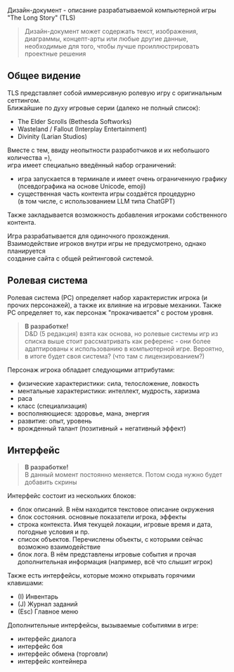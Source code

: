 Дизайн-документ - описание разрабатываемой компьютерной игры "The Long Story" (TLS)  

> Дизайн-документ может содержать текст, изображения, диаграммы, концепт-арты или любые другие данные, необходимые для того, чтобы лучше проиллюстрировать проектные решения

##  Общее видение

TLS представляет собой иммерсивную ролевую игру с оригинальным сеттингом.  
Ближайшие по духу игровые серии (далеко не полный список):
- The Elder Scrolls (Bethesda Softworks)
- Wasteland / Fallout (Interplay Entertainment)
- Divinity (Larian Studios)

Вместе с тем, ввиду неопытности разработчиков и их небольшого количества =),  
игра имеет специально введённый набор ограничений:
- игра запускается в терминале и имеет очень ограниченную графику  
  (псевдографика на основе Unicode, emoji)
- существенная часть контента игры создаётся процедурно  
  (в том числе, с использованием LLM типа ChatGPT)

Также закладывается возможность добавления игроками собственного контента.

Игра разрабатывается для одиночного прохождения.  
Взаимодействие игроков внутри игры не предусмотрено, однако планируется  
создание сайта с общей рейтинговой системой.

##  Ролевая система

Ролевая система (РС) определяет набор характеристик игрока (и прочих персонажей), а также их влияние
на игровые механики. Также РС определяет то, как персонаж "прокачивается" с ростом уровня.

> **В разработке!**  
D&D (5 редакция) взята как основа, но ролевые системы игр из списка выше стоит рассматривать как референс - они более адаптированы к использованию в компьютерной игре.
Вероятно, в итоге будет своя система? (что там с лицензированием?)

Персонаж игрока обладает следующими аттрибутами:

- физические характеристики: сила, телосложение, ловкость
- ментальные характеристики: интеллект, мудрость, харизма
- раса
- класс (специализация)
- восполняющиеся: здоровье, мана, энергия
- развитие: опыт, уровень
- врожденный талант (позитивный + негативный эффект)

## Интерфейс

> **В разработке!**  
В данный момент постоянно меняется. Потом сюда нужно будет добавить скрины

Интерфейс состоит из нескольких блоков:
- блок описаний. В нём находится текстовое описание окружения
- блок состояния. основные показатели игрока, эффекты
- строка контекста. Имя текущей локации, игровые время и дата, погодные условия и пр.
- список объектов. Перечислены объекты, с которыми сейчас возможно взаимодействие
- блок лога. В нём представлены игровые события и прочая дополнительная информация (например, всё что слышит игрок)

Также есть интерфейсы, которые можно открывать горячими клавишами:
- (I) Инвентарь
- (J) Журнал заданий
- (Esc) Главное меню

Дополнительные интерфейсы, вызываемые событиями в игрe:
- интерфейс диалога
- интерфейс боя
- интерфейс обмена (торговли)
- интерфейс контейнера
